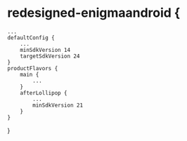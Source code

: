 # redesigned-enigmaandroid {
    ...
    defaultConfig {
        ...
        minSdkVersion 14
        targetSdkVersion 24
    }
    productFlavors {
        main {
            ...
        }
        afterLollipop {
            ...
            minSdkVersion 21
        }
    }
}

